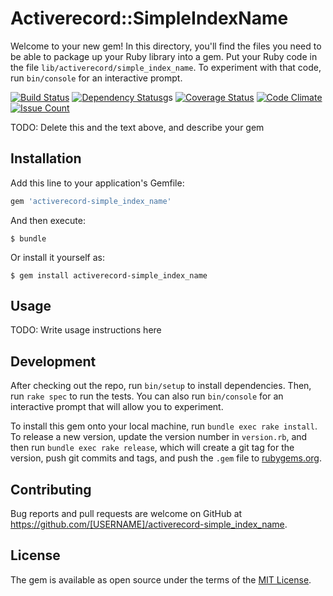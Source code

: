 # Activerecord::SimpleIndexName

Welcome to your new gem! In this directory, you'll find the files you need to be able to package up your Ruby library into a gem. Put your Ruby code in the file `lib/activerecord/simple_index_name`. To experiment with that code, run `bin/console` for an interactive prompt.

[![Build Status](https://travis-ci.org/sue445/activerecord-simple_index_name.svg?branch=master)](https://travis-ci.org/sue445/activerecord-simple_index_name)
[![Dependency Status](https://gemnasium.com/sue445/activerecord-simple_index_name.svg)](https://gemnasium.com/sue445/activerecord-simple_index_name)gs
[![Coverage Status](https://coveralls.io/repos/sue445/activerecord-simple_index_name/badge.svg?branch=master&service=github)](https://coveralls.io/github/sue445/activerecord-simple_index_name?branch=master)
[![Code Climate](https://codeclimate.com/github/sue445/activerecord-simple_index_name/badges/gpa.svg)](https://codeclimate.com/github/sue445/activerecord-simple_index_name)
[![Issue Count](https://codeclimate.com/github/sue445/activerecord-simple_index_name/badges/issue_count.svg)](https://codeclimate.com/github/sue445/activerecord-simple_index_name)

TODO: Delete this and the text above, and describe your gem

## Installation

Add this line to your application's Gemfile:

```ruby
gem 'activerecord-simple_index_name'
```

And then execute:

    $ bundle

Or install it yourself as:

    $ gem install activerecord-simple_index_name

## Usage

TODO: Write usage instructions here

## Development

After checking out the repo, run `bin/setup` to install dependencies. Then, run `rake spec` to run the tests. You can also run `bin/console` for an interactive prompt that will allow you to experiment.

To install this gem onto your local machine, run `bundle exec rake install`. To release a new version, update the version number in `version.rb`, and then run `bundle exec rake release`, which will create a git tag for the version, push git commits and tags, and push the `.gem` file to [rubygems.org](https://rubygems.org).

## Contributing

Bug reports and pull requests are welcome on GitHub at https://github.com/[USERNAME]/activerecord-simple_index_name.


## License

The gem is available as open source under the terms of the [MIT License](http://opensource.org/licenses/MIT).

